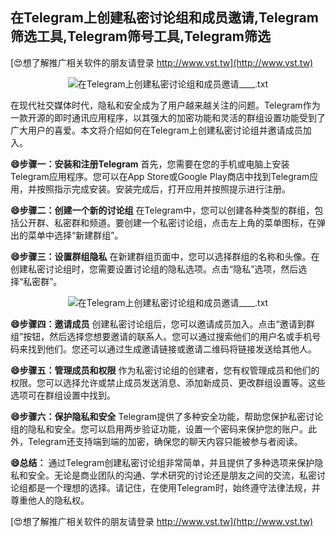 ## **在Telegram上创建私密讨论组和成员邀请,Telegram筛选工具,Telegram筛号工具,Telegram筛选**

[😍想了解推广相关软件的朋友请登录 http://www.vst.tw](http://www.vst.tw)

 <center><img src="https://vst.tw/MP4/tuiguang/png/5.png" alt="在Telegram上创建私密讨论组和成员邀请____.txt"></center>

在现代社交媒体时代，隐私和安全成为了用户越来越关注的问题。Telegram作为一款开源的即时通讯应用程序，以其强大的加密功能和灵活的群组设置功能受到了广大用户的喜爱。本文将介绍如何在Telegram上创建私密讨论组并邀请成员加入。

**😄步骤一：安装和注册Telegram**
首先，您需要在您的手机或电脑上安装Telegram应用程序。您可以在App Store或Google Play商店中找到Telegram应用，并按照指示完成安装。安装完成后，打开应用并按照提示进行注册。

**😄步骤二：创建一个新的讨论组**
在Telegram中，您可以创建各种类型的群组，包括公开群、私密群和频道。要创建一个私密讨论组，点击左上角的菜单图标，在弹出的菜单中选择“新建群组”。

**😄步骤三：设置群组隐私**
在新建群组页面中，您可以选择群组的名称和头像。在创建私密讨论组时，您需要设置讨论组的隐私选项。点击“隐私”选项，然后选择“私密群”。

 <center><img src="https://vst.tw/MP4/tuiguang/png/3.png" alt="在Telegram上创建私密讨论组和成员邀请____.txt"></center>

**😄步骤四：邀请成员**
创建私密讨论组后，您可以邀请成员加入。点击“邀请到群组”按钮，然后选择您想要邀请的联系人。您可以通过搜索他们的用户名或手机号码来找到他们。您还可以通过生成邀请链接或邀请二维码将链接发送给其他人。

**😄步骤五：管理成员和权限**
作为私密讨论组的创建者，您有权管理成员和他们的权限。您可以选择允许或禁止成员发送消息、添加新成员、更改群组设置等。这些选项可在群组设置中找到。

**😄步骤六：保护隐私和安全**
Telegram提供了多种安全功能，帮助您保护私密讨论组的隐私和安全。您可以启用两步验证功能，设置一个密码来保护您的账户。此外，Telegram还支持端到端的加密，确保您的聊天内容只能被参与者阅读。

**😄总结：**
通过Telegram创建私密讨论组非常简单，并且提供了多种选项来保护隐私和安全。无论是商业团队的沟通、学术研究的讨论还是朋友之间的交流，私密讨论组都是一个理想的选择。请记住，在使用Telegram时，始终遵守法律法规，并尊重他人的隐私权。

[😍想了解推广相关软件的朋友请登录 http://www.vst.tw](http://www.vst.tw)



